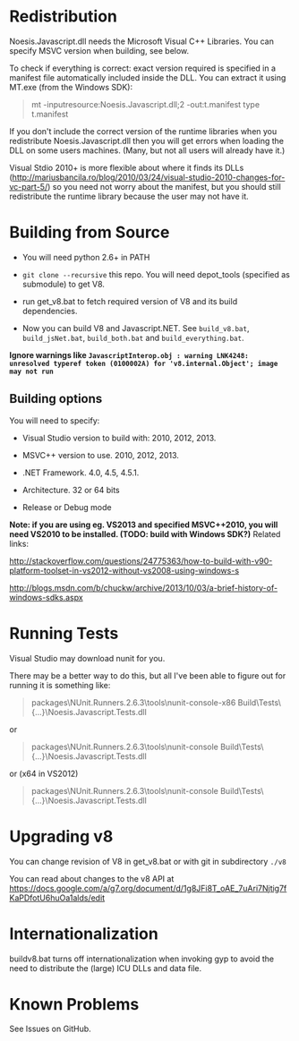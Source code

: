Redistribution
==============

Noesis.Javascript.dll needs the Microsoft Visual C++ Libraries.
You can specify MSVC version when building, see below.

To check if everything is correct: exact version required is specified
in a manifest file automatically included inside the DLL.  You can extract it using 
MT.exe (from the Windows SDK):

 > mt -inputresource:Noesis.Javascript.dll;2 -out:t.manifest
 > type t.manifest

If you don't include the correct version of the runtime libraries
when you redistribute Noesis.Javascript.dll then you will get errors
when loading the DLL on some users machines.  (Many, but not all users
will already have it.)

Visual Stdio 2010+ is more flexible about where it finds its DLLs 
(http://mariusbancila.ro/blog/2010/03/24/visual-studio-2010-changes-for-vc-part-5/)
so you need not worry about the manifest, but you should still redistribute the
runtime library because the user may not have it.


Building from Source
====================

* You will need python 2.6+ in PATH

* `git clone --recursive` this repo. You will need depot_tools (specified as submodule) to get V8.

* run get_v8.bat to fetch required version of V8 and its build dependencies. 

* Now you can build V8 and Javascript.NET. See `build_v8.bat`, `build_jsNet.bat`, `build_both.bat` and `build_everything.bat`.

__Ignore warnings like `JavascriptInterop.obj : warning LNK4248: unresolved typeref token (0100002A) for 'v8.internal.Object'; image may not run`__


Building options
----------------

You will need to specify:

* Visual Studio version to build with: 2010, 2012, 2013.

* MSVC++ version to use.  2010, 2012, 2013.

* .NET Framework. 4.0, 4.5, 4.5.1.

* Architecture. 32 or 64 bits

* Release or Debug mode

__Note: if you are using eg. VS2013 and specified MSVC++2010, you will need VS2010 to be installed. (TODO: build with Windows SDK?)__ Related links:

http://stackoverflow.com/questions/24775363/how-to-build-with-v90-platform-toolset-in-vs2012-without-vs2008-using-windows-s

http://blogs.msdn.com/b/chuckw/archive/2013/10/03/a-brief-history-of-windows-sdks.aspx


Running Tests
=============

Visual Studio may download nunit for you.

There may be a better way to do this, but all I've been able to figure
out for running it is something like:

> packages\NUnit.Runners.2.6.3\tools\nunit-console-x86 Build\Tests\\{...}\Noesis.Javascript.Tests.dll

or

> packages\NUnit.Runners.2.6.3\tools\nunit-console Build\Tests\\{...}\Noesis.Javascript.Tests.dll

or (x64 in VS2012)

> packages\NUnit.Runners.2.6.3\tools\nunit-console Build\Tests\\{...}\Noesis.Javascript.Tests.dll


Upgrading v8
============

You can change revision of V8 in get_v8.bat or with git in subdirectory `./v8`

You can read about changes to the v8 API at
https://docs.google.com/a/g7.org/document/d/1g8JFi8T_oAE_7uAri7Njtig7fKaPDfotU6huOa1alds/edit


Internationalization
====================

buildv8.bat turns off internationalization when invoking gyp to avoid the need to distribute
the (large) ICU DLLs and data file.


Known Problems
==============

See Issues on GitHub.
